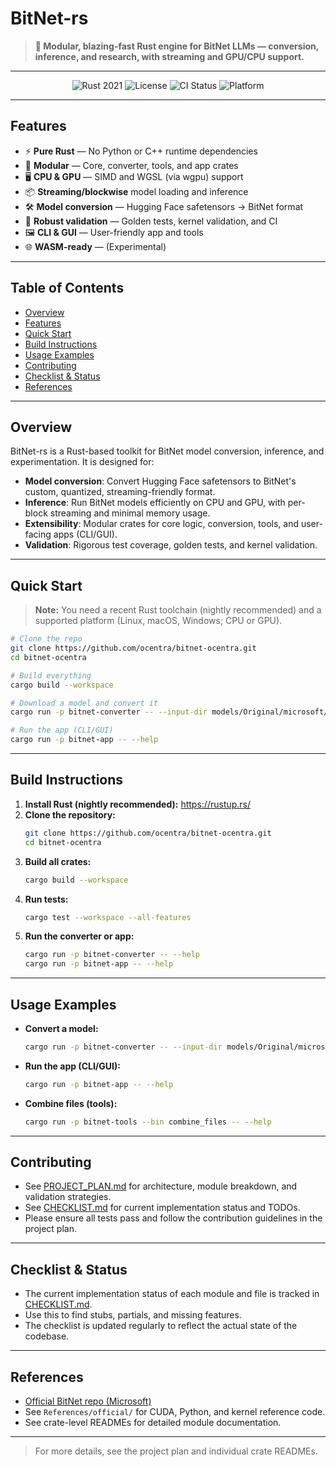 # BitNet-rs

> **🚀 Modular, blazing-fast Rust engine for BitNet LLMs — conversion, inference, and research, with streaming and GPU/CPU support.**

---

<p align="center">
  <img src="https://img.shields.io/badge/Rust-2021-orange" alt="Rust 2021" />
  <img src="https://img.shields.io/badge/License-Apache%202.0-blue" alt="License" />
  <img src="https://img.shields.io/badge/CI-passing-brightgreen" alt="CI Status" />
  <img src="https://img.shields.io/badge/Platform-CPU%20%7C%20GPU%20(WGSL)-purple" alt="Platform" />
</p>

---

## Features

- ⚡ **Pure Rust** — No Python or C++ runtime dependencies
- 🧩 **Modular** — Core, converter, tools, and app crates
- 🖥️ **CPU & GPU** — SIMD and WGSL (via wgpu) support
- 📦 **Streaming/blockwise** model loading and inference
- 🛠️ **Model conversion** — Hugging Face safetensors → BitNet format
- 🧪 **Robust validation** — Golden tests, kernel validation, and CI
- 🖼️ **CLI & GUI** — User-friendly app and tools
- 🌐 **WASM-ready** — (Experimental)

---

## Table of Contents

- [Overview](#overview)
- [Features](#features)
- [Quick Start](#quick-start)
- [Build Instructions](#build-instructions)
- [Usage Examples](#usage-examples)
- [Contributing](#contributing)
- [Checklist & Status](#checklist--status)
- [References](#references)

---

## Overview

BitNet-rs is a Rust-based toolkit for BitNet model conversion, inference, and experimentation. It is designed for:

- **Model conversion**: Convert Hugging Face safetensors to BitNet's custom, quantized, streaming-friendly format.
- **Inference**: Run BitNet models efficiently on CPU and GPU, with per-block streaming and minimal memory usage.
- **Extensibility**: Modular crates for core logic, conversion, tools, and user-facing apps (CLI/GUI).
- **Validation**: Rigorous test coverage, golden tests, and kernel validation.

---

## Quick Start

> **Note:** You need a recent Rust toolchain (nightly recommended) and a supported platform (Linux, macOS, Windows; CPU or GPU).

```sh
# Clone the repo
git clone https://github.com/ocentra/bitnet-ocentra.git
cd bitnet-ocentra

# Build everything
cargo build --workspace

# Download a model and convert it
cargo run -p bitnet-converter -- --input-dir models/Original/microsoft/bitnet-b1.58-2B-4T-bf16 --output-dir models/Converted/microsoft/bitnet-b1.58-2B-4T-bf16

# Run the app (CLI/GUI)
cargo run -p bitnet-app -- --help
```

---

## Build Instructions

1. **Install Rust (nightly recommended):**
   https://rustup.rs/
2. **Clone the repository:**
   ```sh
   git clone https://github.com/ocentra/bitnet-ocentra.git
   cd bitnet-ocentra
   ```
3. **Build all crates:**
   ```sh
   cargo build --workspace
   ```
4. **Run tests:**
   ```sh
   cargo test --workspace --all-features
   ```
5. **Run the converter or app:**
   ```sh
   cargo run -p bitnet-converter -- --help
   cargo run -p bitnet-app -- --help
   ```

---

## Usage Examples

- **Convert a model:**
  ```sh
  cargo run -p bitnet-converter -- --input-dir models/Original/microsoft/bitnet-b1.58-2B-4T-bf16 --output-dir models/Converted/microsoft/bitnet-b1.58-2B-4T-bf16
  ```
- **Run the app (CLI/GUI):**
  ```sh
  cargo run -p bitnet-app -- --help
  ```
- **Combine files (tools):**
  ```sh
  cargo run -p bitnet-tools --bin combine_files -- --help
  ```

---

## Contributing

- See [PROJECT_PLAN.md](PROJECT_PLAN.md) for architecture, module breakdown, and validation strategies.
- See [CHECKLIST.md](CHECKLIST.md) for current implementation status and TODOs.
- Please ensure all tests pass and follow the contribution guidelines in the project plan.

---

## Checklist & Status

- The current implementation status of each module and file is tracked in [CHECKLIST.md](CHECKLIST.md).
- Use this to find stubs, partials, and missing features.
- The checklist is updated regularly to reflect the actual state of the codebase.

---

## References

- [Official BitNet repo (Microsoft)](https://github.com/microsoft/BitNet)
- See `References/official/` for CUDA, Python, and kernel reference code.
- See crate-level READMEs for detailed module documentation.

---

> For more details, see the project plan and individual crate READMEs.